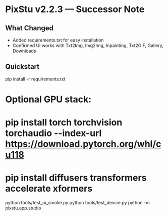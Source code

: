 # PixStu v2.2.3 — Successor Note

## What Changed
- Added requirements.txt for easy installation
- Confirmed UI works with Txt2Img, Img2Img, Inpainting, Txt2GIF, Gallery, Downloads

## Quickstart
pip install -r requirements.txt

# Optional GPU stack:
# pip install torch torchvision torchaudio --index-url https://download.pytorch.org/whl/cu118
# pip install diffusers transformers accelerate xformers

python tools/test_ui_smoke.py
python tools/test_device.py
python -m pixstu.app.studio

